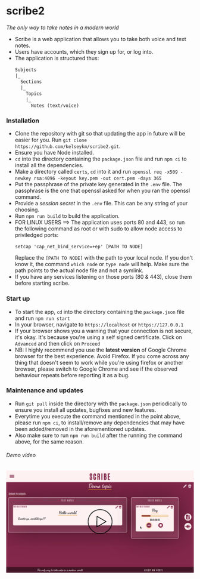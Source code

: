 # **scribe2**
*The only way to take notes in a modern world*

* Scribe is a web application that allows you to take both voice and text notes.
* Users have accounts, which they sign up for, or log into.
* The application is structured thus:
  ```
  Subjects
  |_
    Sections
    |_
      Topics
      |_
        Notes (text/voice)
  ```

### **Installation**
* Clone the repository with git so that updating the app in future will be easier for you. Run ```git clone https://github.com/kelseykm/scribe2.git```.
* Ensure you have Node installed.
* ```cd``` into the directory containing the ```package.json``` file and run ```npm ci``` to install all the dependencies.
* Make a directory called ```certs```, ```cd``` into it and run ```openssl req -x509 -newkey rsa:4096 -keyout key.pem -out cert.pem -days 365```
* Put the passphrase of the private key generated in the ```.env``` file. The passphrase is the one that openssl asked for when you ran the openssl command.
* Provide a *session secret* in the ```.env``` file. This can be any string of your choosing.
* Run ```npm run build``` to build the application.
* FOR LINUX USERS ==> The application uses ports 80 and 443, so run the following command as root or with sudo to allow node access to priviledged ports:
  ```
  setcap 'cap_net_bind_service=+ep' [PATH TO NODE]
  ```
  Replace the ```[PATH TO NODE]``` with the path to your local node. If you don't know it, the command ```which node``` or ```type node``` will help.
  Make sure the path points to the actual node file and not a symlink.
* If you have any services listening on those ports (80 & 443), close them before starting scribe.

### **Start up**
* To start the app, ```cd``` into the directory containing the ```package.json``` file and run ```npm run start```
* In your browser, navigate to ```https://localhost``` or ```https://127.0.0.1```
* If your browser shows you a warning that your connection is not secure, it's okay. It's because you're using a self signed certificate. Click on ```Advanced``` and then click on ```Proceed```
* NB: I highly recommend you use the **latest version** of Google Chrome browser for the best experience. Avoid Firefox. If you come across any thing that doesn't seem to work while you're using firefox or another browser, please switch to Google Chrome and see if the observed behaviour repeats before reporting it as a bug.

### **Maintenance and updates**
* Run ```git pull``` inside the directory with the ```package.json``` periodically to ensure you install all updates, bugfixes and new features.
* Everytime you execute the command mentioned in the point above, please run ```npm ci```, to install/remove any dependencies that may have been added/removed in the aforementioned updates.
* Also make sure to run ```npm run build``` after the running the command above, for the same reason.

###### *Demo video*
[![Alternate Text](./demo_video/thumbnail.png)](https://youtu.be/042gBdWzMg0 "scribe2 demo")
